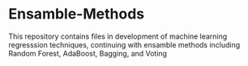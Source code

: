 # Ensamble-Methods

This repository contains files in development of machine learning regresssion techniques, continuing with ensamble methods including Random Forest, AdaBoost, Bagging, and Voting

